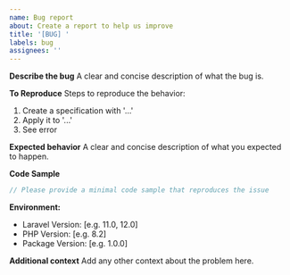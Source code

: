 ```yaml
---
name: Bug report
about: Create a report to help us improve
title: '[BUG] '
labels: bug
assignees: ''
---
```


**Describe the bug**
A clear and concise description of what the bug is.

**To Reproduce**
Steps to reproduce the behavior:
1. Create a specification with '...'
2. Apply it to '...'
3. See error

**Expected behavior**
A clear and concise description of what you expected to happen.

**Code Sample**
```php
// Please provide a minimal code sample that reproduces the issue
```

**Environment:**
 - Laravel Version: [e.g. 11.0, 12.0]
 - PHP Version: [e.g. 8.2]
 - Package Version: [e.g. 1.0.0]

**Additional context**
Add any other context about the problem here.